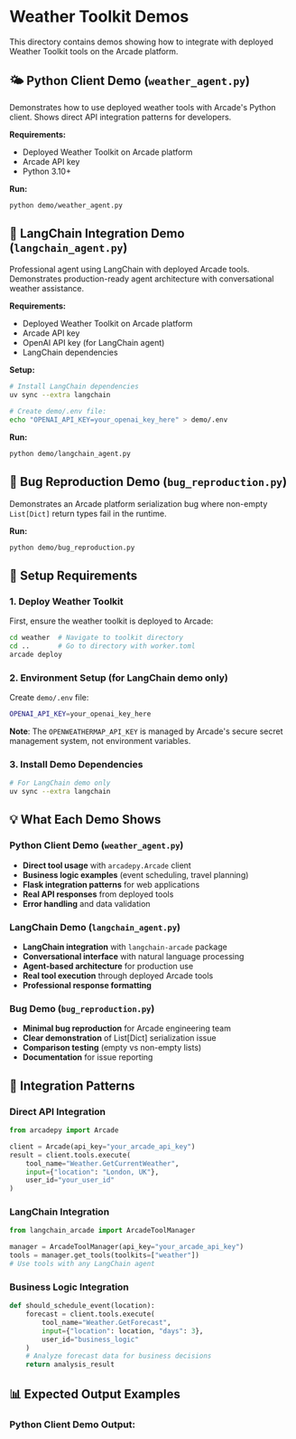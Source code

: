 # Weather Toolkit Demos

This directory contains demos showing how to integrate with deployed Weather Toolkit tools on the Arcade platform.

## 🌤️ Python Client Demo (`weather_agent.py`)

Demonstrates how to use deployed weather tools with Arcade's Python client. Shows direct API integration patterns for developers.

**Requirements:**
- Deployed Weather Toolkit on Arcade platform
- Arcade API key
- Python 3.10+

**Run:**
```bash
python demo/weather_agent.py
```

## 🤖 LangChain Integration Demo (`langchain_agent.py`)

Professional agent using LangChain with deployed Arcade tools. Demonstrates production-ready agent architecture with conversational weather assistance.

**Requirements:**
- Deployed Weather Toolkit on Arcade platform
- Arcade API key
- OpenAI API key (for LangChain agent)
- LangChain dependencies

**Setup:**
```bash
# Install LangChain dependencies
uv sync --extra langchain

# Create demo/.env file:
echo "OPENAI_API_KEY=your_openai_key_here" > demo/.env
```

**Run:**
```bash
python demo/langchain_agent.py
```

## 🐛 Bug Reproduction Demo (`bug_reproduction.py`)

Demonstrates an Arcade platform serialization bug where non-empty `List[Dict]` return types fail in the runtime.

**Run:**
```bash
python demo/bug_reproduction.py
```

## 🔧 Setup Requirements

### 1. Deploy Weather Toolkit

First, ensure the weather toolkit is deployed to Arcade:

```bash
cd weather  # Navigate to toolkit directory
cd ..       # Go to directory with worker.toml
arcade deploy
```

### 2. Environment Setup (for LangChain demo only)

Create `demo/.env` file:
```bash
OPENAI_API_KEY=your_openai_key_here
```

**Note**: The `OPENWEATHERMAP_API_KEY` is managed by Arcade's secure secret management system, not environment variables.

### 3. Install Demo Dependencies

```bash
# For LangChain demo only
uv sync --extra langchain
```

## 💡 What Each Demo Shows

### Python Client Demo (`weather_agent.py`)
- **Direct tool usage** with `arcadepy.Arcade` client
- **Business logic examples** (event scheduling, travel planning)
- **Flask integration patterns** for web applications
- **Real API responses** from deployed tools
- **Error handling** and data validation

### LangChain Demo (`langchain_agent.py`)
- **LangChain integration** with `langchain-arcade` package
- **Conversational interface** with natural language processing
- **Agent-based architecture** for production use
- **Real tool execution** through deployed Arcade tools
- **Professional response formatting**

### Bug Demo (`bug_reproduction.py`)
- **Minimal bug reproduction** for Arcade engineering team
- **Clear demonstration** of List[Dict] serialization issue
- **Comparison testing** (empty vs non-empty lists)
- **Documentation** for issue reporting

## 🎯 Integration Patterns

### Direct API Integration
```python
from arcadepy import Arcade

client = Arcade(api_key="your_arcade_api_key")
result = client.tools.execute(
    tool_name="Weather.GetCurrentWeather",
    input={"location": "London, UK"},
    user_id="your_user_id"
)
```

### LangChain Integration
```python
from langchain_arcade import ArcadeToolManager

manager = ArcadeToolManager(api_key="your_arcade_api_key")
tools = manager.get_tools(toolkits=["weather"])
# Use tools with any LangChain agent
```

### Business Logic Integration
```python
def should_schedule_event(location):
    forecast = client.tools.execute(
        tool_name="Weather.GetForecast",
        input={"location": location, "days": 3},
        user_id="business_logic"
    )
    # Analyze forecast data for business decisions
    return analysis_result
```

## 📊 Expected Output Examples

### Python Client Demo Output: